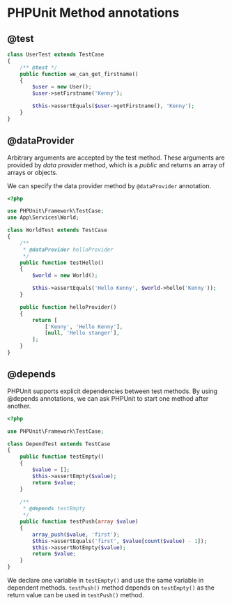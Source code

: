 # PHPUnit Method annotations 

## @test

```php
class UserTest extends TestCase
{
    /** @test */
    public function we_can_get_firstname()
    {
        $user = new User();
        $user->setFirstname('Kenny');

        $this->assertEquals($user->getFirstname(), 'Kenny');
    }
}
```

## @dataProvider

Arbitrary arguments are accepted by the test method. 
These arguments are provided by *data provider* method, 
which is a *public* and returns an array of arrays or objects. 

We can specify the data provider method by `@dataProvider` annotation.

```php
<?php

use PHPUnit\Framework\TestCase;
use App\Services\World;

class WorldTest extends TestCase
{
    /**
     * @dataProvider helloProvider
     */
    public function testHello()
    {
        $world = new World();

        $this->assertEquals('Hello Kenny', $world->hello('Kenny'));
    }

    public function helloProvider()
    {
        return [
            ['Kenny', 'Hello Kenny'],
            [null, 'Hello stanger'],
        ];
    }
}
```

## @depends

PHPUnit supports explicit dependencies between test methods. By using @depends annotations, we can ask PHPUnit to start one method after another.

```php
<?php

use PHPUnit\Framework\TestCase;

class DependTest extends TestCase
{
    public function testEmpty()
    {
        $value = [];
        $this->assertEmpty($value);
        return $value;
    }
    
    /**
     * @depends testEmpty
     */
    public function testPush(array $value)
    {
        array_push($value, 'first');
        $this->assertEquals('first', $value[count($value) - 1]);
        $this->assertNotEmpty($value);
        return $value;
    }
}
```

We declare one variable in `testEmpty()` and use the same variable in dependent methods. `testPush()` method depends on `testEmpty()` as the return value can be used in `testPush()` method. 
